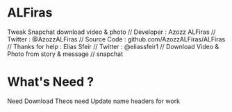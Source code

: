 # ALFiras
Tweak Snapchat download video &amp; photo
// Developer : Azozz ALFiras
// Twitter : @AzozzALFiras
// Source Code : github.com/AzozzALFiras/ALFiras
// Thanks for help : Elias Sfeir
// Twitter : @eliassfeir1
// Download Video & Photo from story & message
// snapchat


# What's Need ?

Need Download Theos
need Update name headers for work 
